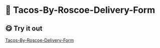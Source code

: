 # 🌮 Tacos-By-Roscoe-Delivery-Form

## 😋 Try it out
[Tacos-By-Roscoe-Delivery-Form](https://tinniaru3005.github.io/Tacos-By-Roscoe-Delivery-Form/)
